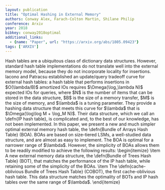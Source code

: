 ```yaml
---
layout: publication
title: "Optimal Hashing in External Memory"
authors: Conway Alex, Farach-Colton Martin, Shilane Philip
conference: Arxiv
year: 2018
bibkey: conway2018optimal
additional_links:
  - {name: "Paper", url: "https://arxiv.org/abs/1805.09423"}
tags: ['ARXIV']
---
```

Hash tables are a ubiquitous class of dictionary data structures. However, standard hash table implementations do not translate well into the external memory model, because they do not incorporate locality for insertions. Iacono and Patracsu established an update/query tradeoff curve for external hash tables: a hash table that performs insertions in \$O(\lambda/B)\$ amortized IOs requires \$\Omega(\log_\lambda N)\$ expected IOs for queries, where \$N\$ is the number of items that can be stored in the data structure, \$B\$ is the size of a memory transfer, \$M\$ is the size of memory, and \$\lambda\$ is a tuning parameter. They provide a hashing data structure that meets this curve for \$\lambda\$ that is \$\Omega(\log\log M + \log_M N)\$. Their data structure, which we call an \defn{IP hash table}, is complicated and, to the best of our knowledge, has not been implemented. In this paper, we present a new and much simpler optimal external memory hash table, the \defn{Bundle of Arrays Hash Table} (BOA). BOAs are based on size-tiered LSMs, a well-studied data structure, and are almost as easy to implement. The BOA is optimal for a narrower range of \$\lambda\$. However, the simplicity of BOAs allows them to be readily modified to achieve the following results: \begin{itemize} \item A new external memory data structure, the \defn{Bundle of Trees Hash Table} (BOT), that matches the performance of the IP hash table, while retaining some of the simplicity of the BOAs. \item The \defn{cache-oblivious Bundle of Trees Hash Table} (COBOT), the first cache-oblivious hash table. This data structure matches the optimality of BOTs and IP hash tables over the same range of \$\lambda\$. \end{itemize}